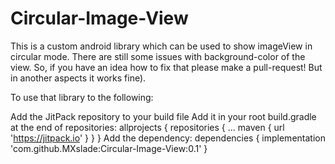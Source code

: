 # Circular-Image-View
This is a custom android library which can be used to show imageView in circular mode. There are still some issues with background-color of the view. So, if you have an idea how to fix that please make a pull-request! But in another aspects it works fine).

To use that library to the following:

Add the JitPack repository to your build file
Add it in your root build.gradle at the end of repositories:
allprojects {
		repositories {
			...
			maven { url 'https://jitpack.io' }
		}
}
Add the dependency:
dependencies {
	        implementation 'com.github.MXslade:Circular-Image-View:0.1'
}
